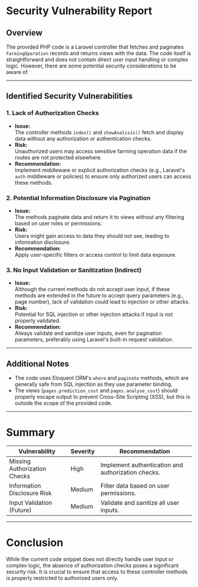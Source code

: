 # Security Vulnerability Report

## Overview
The provided PHP code is a Laravel controller that fetches and paginates `FarmingOperation` records and returns views with the data. The code itself is straightforward and does not contain direct user input handling or complex logic. However, there are some potential security considerations to be aware of.

---

## Identified Security Vulnerabilities

### 1. Lack of Authorization Checks
- **Issue:**  
  The controller methods `index()` and `showAnalisis()` fetch and display data without any authorization or authentication checks.
- **Risk:**  
  Unauthorized users may access sensitive farming operation data if the routes are not protected elsewhere.
- **Recommendation:**  
  Implement middleware or explicit authorization checks (e.g., Laravel's `auth` middleware or policies) to ensure only authorized users can access these methods.

### 2. Potential Information Disclosure via Pagination
- **Issue:**  
  The methods paginate data and return it to views without any filtering based on user roles or permissions.
- **Risk:**  
  Users might gain access to data they should not see, leading to information disclosure.
- **Recommendation:**  
  Apply user-specific filters or access control to limit data exposure.

### 3. No Input Validation or Sanitization (Indirect)
- **Issue:**  
  Although the current methods do not accept user input, if these methods are extended in the future to accept query parameters (e.g., page number), lack of validation could lead to injection or other attacks.
- **Risk:**  
  Potential for SQL injection or other injection attacks if input is not properly validated.
- **Recommendation:**  
  Always validate and sanitize user inputs, even for pagination parameters, preferably using Laravel's built-in request validation.

---

## Additional Notes
- The code uses Eloquent ORM's `where` and `paginate` methods, which are generally safe from SQL injection as they use parameter binding.
- The views (`pages.prediction_cost` and `pages.analyse_cost`) should properly escape output to prevent Cross-Site Scripting (XSS), but this is outside the scope of the provided code.

---

# Summary
| Vulnerability                 | Severity | Recommendation                                      |
|------------------------------|----------|----------------------------------------------------|
| Missing Authorization Checks | High     | Implement authentication and authorization checks. |
| Information Disclosure Risk  | Medium   | Filter data based on user permissions.              |
| Input Validation (Future)    | Medium   | Validate and sanitize all user inputs.              |

---

# Conclusion
While the current code snippet does not directly handle user input or complex logic, the absence of authorization checks poses a significant security risk. It is crucial to ensure that access to these controller methods is properly restricted to authorized users only.